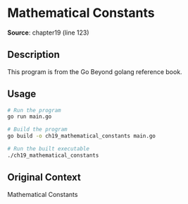 # Mathematical Constants

**Source**: chapter19 (line 123)

## Description

This program is from the Go Beyond golang reference book.

## Usage

```bash
# Run the program
go run main.go

# Build the program
go build -o ch19_mathematical_constants main.go

# Run the built executable
./ch19_mathematical_constants
```

## Original Context

Mathematical Constants
